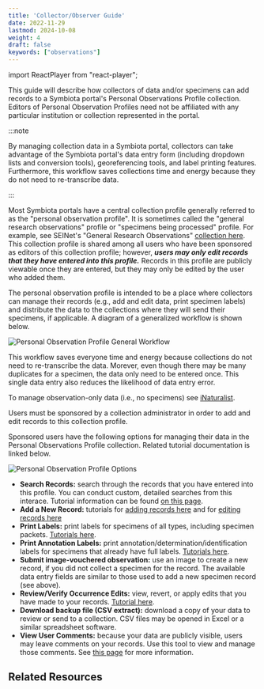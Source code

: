 ```yaml
---
title: 'Collector/Observer Guide'
date: 2022-11-29
lastmod: 2024-10-08
weight: 4
draft: false
keywords: ["observations"]
---
```


import ReactPlayer from "react-player";

This guide will describe how collectors of data and/or specimens can add records to a Symbiota portal's Personal Observations Profile collection. Editors of Personal Observation Profiles need not be affiliated with any particular institution or collection represented in the portal.

:::note

By managing collection data in a Symbiota portal, collectors can take advantage of the Symbiota portal's data entry form (including dropdown lists and conversion tools), georeferencing tools, and label printing features. Furthermore, this workflow saves collections time and energy because they do not need to re-transcribe data.

:::

Most Symbiota portals have a central collection profile generally referred to as the "personal observation profile". It is sometimes called the "general research observations" profile or "specimens being processed" profile. For example, see SEINet's "General Research Observations" [collection here](https://swbiodiversity.org/seinet/collections/misc/collprofiles.php?collid=102). This collection profile is shared among all users who have been sponsored as editors of this collection profile; however, ***users may only edit records that they have entered into this profile.*** Records in this profile are publicly viewable once they are entered, but they may only be edited by the user who added them.

The personal observation profile is intended to be a place where collectors can manage their records (e.g., add and edit data, print specimen labels) and distribute the data to the collections where they will send their specimens, if applicable. A diagram of a generalized workflow is shown below.

![Personal Observation Profile General Workflow](/img/persobsprofile.png)

This workflow saves everyone time and energy because collections do not need to re-transcribe the data. Morever, even though there may be many duplicates for a specimen, the data only need to be entered once. This single data entry also reduces the likelihood of data entry error.

To manage observation-only data (i.e., no specimens) see [iNaturalist](https://www.inaturalist.org/).

Users must be sponsored by a collection administrator in order to add and edit records to this collection profile.

Sponsored users have the following options for managing their data in the Personal Observations Profile collection. Related tutorial documentation is linked below.

![Personal Observation Profile Options](/img/persobsoptions.JPG)

* **Search Records:** search through the records that you have entered into this profile. You can conduct custom, detailed searches from this interace. Tutorial information can be found [on this page](/docs/Editor_Guide/Editing_Searching_Records).
* **Add a New Record:** tutorials for [adding records here](/docs/Editor_Guide/Adding_Records/adding_full_records) and for [editing records here](/docs/Editor_Guide/Editing_Searching_Records)
* **Print Labels:** print labels for specimens of all types, including specimen packets. [Tutorials here](/docs/Editor_Guide/Label_Customization/).
* **Print Annotation Labels:** print annotation/determination/identification labels for specimens that already have full labels. [Tutorials here](/docs/Editor_Guide/Label_Customization/annotation_label_printing).
* **Submit image-vouchered observation:** use an image to create a new record, if you did not collect a specimen for the record. The available data entry fields are similar to those used to add a new specimen record (see above).
* **Review/Verify Occurrence Edits:** view, revert, or apply edits that you have made to your records. [Tutorial here](/docs/Collection_Manager_Guide/reviewing_edits).
* **Download backup file (CSV extract):** download a copy of your data to review or send to a collection. CSV files may be opened in Excel or a similar spreadsheet software.
* **View User Comments:** because your data are publicly visible, users may leave comments on your records. Use this tool to view and manage those comments. See [this page](/docs/Collection_Manager_Guide/Comments_Feedback/public_comments) for more information.

## Related Resources
<ReactPlayer
  playing={false}
  controls
  url="https://www.youtube.com/watch?v=u65P_3VqGVI"
/>